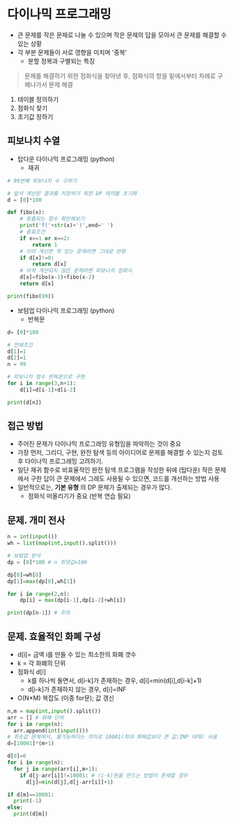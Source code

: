 # 다이나믹 프로그래밍

* 큰 문제를 작은 문제로 나눌 수 있으며 작은 문제의 답을 모아서 큰 문제를 해결할 수 있는 상황
* 각 부분 문제들이 서로 영향을 미치며 '중복' 
  * 분할 정복과 구별되는 특징

> 문제를 해결하기 위한 점화식을 찾아낸 후, 점화식의 항을 밑에서부터 차례로 구해나가서 문제 해결

1. 테이블 정의하기
2. 점화식 찾기
3. 초기값 정하기


## 피보나치 수열
* 탑다운 다이나믹 프로그래밍 (python)
    * 재귀 
```python
# 99번째 피보나치 수 구하기

# 앞서 계산된 결과를 저장하기 위한 DP 테이블 초기화
d = [0]*100

def fibo(x):
    # 호출되는 함수 확인해보기
    print('f('+str(x)+')',end=' ')
    # 종료조건
    if x==1 or x==2:
        return 1
    # 이미 계산한 적 있는 문제라면 그대로 반환
    if d[x]!=0:
        return d[x]
    # 아직 계산되지 않은 문제라면 피보나치 점화식
    d[x]=fibo(x-1)+fibo(x-2)
    return d[x]

print(fibo(99))
```

* 보텀업 다이나믹 프로그래밍 (python)
  * 반복문

```python
d= [0]*100

# 전제조건
d[1]=1
d[2]=1
n = 99

# 피보나치 함수 반복문으로 구현
for i in range(3,n+1):
    d[i]=d[i-1]+d[i-2]

print(d[n])
```

## 접근 방법
* 주어진 문제가 다이나믹 프로그래밍 유형임을 파악하는 것이 중요
* 가장 먼저, 그리디, 구현, 완전 탐색 등의 아이디어로 문제를 해결할 수 있는지 검토 후 다이나믹 프로그래밍 고려하기.
* 일단 재귀 함수로 비효율적인 완전 탐색 프로그램을 작성한 뒤에 (탑다운) 작은 문제에서 구한 답이 큰 문제에서 그래도 사용될 수 있으면, 코드를 개선하는 방법 사용
* 일반적으로는, **기본 유형** 의 DP 문제가 출제되는 경우가 많다.
  * 점화식 떠올리기가 중요 (반복 연습 필요)

## 문제. 개미 전사
```python
n = int(input())
wh = list(map(int,input().split()))

# 보텀업 방식
dp = [0]*100 # n 최댓값=100

dp[0]=wh[0]
dp[1]=max(dp[0],wh[1])

for i in range(2,n):
    dp[i] = max(dp[i-1],dp[i-2]+wh[i])

print(dp[n-1]) # 주의
```

## 문제. 효율적인 화폐 구성

* d[i]= 금액 i를 만들 수 있는 최소한의 화폐 갯수
* k = 각 화폐의 단위 
* 점화식 d[i]
  * k를 하나씩 돌면서, d[i-k]가 존재하는 경우, d[i]=min(d[i],d[i-k]+1)
  * d[i-k]가 존재하지 않는 경우, d[i]=INF
* O(N*M) 복잡도 (이중 for문); 값 갱신

```python
n,m = map(int,input().split())
arr = [] # 화폐 단위
for i in range(n):
  arr.append(int(input()))
# 최솟값 문제에서, 불가능하다는 의미로 10001(최대 화폐값보다 큰 값;INF 대체) 사용
d=[10001]*(m+1) 

d[0]=0
for i in range(n):
  for j in range(arr[i],m+1):
    if d[j-arr[i]]!=10001: # (i-k)원을 만드는 방법이 존재할 경우
      d[j]=min(d[j],d[j-arr[i]]+1)

if d[m]==10001:
  print(-1)
else:
  print(d[m])
```
    
    
      

